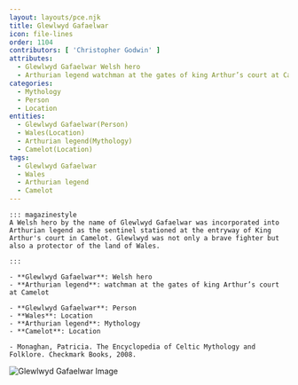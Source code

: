 ```yaml
---
layout: layouts/pce.njk
title: Glewlwyd Gafaelwar
icon: file-lines
order: 1104
contributors: [ 'Christopher Godwin' ]
attributes:
  - Glewlwyd Gafaelwar Welsh hero
  - Arthurian legend watchman at the gates of king Arthur’s court at Camelot
categories:
  - Mythology
  - Person
  - Location
entities:
  - Glewlwyd Gafaelwar(Person)
  - Wales(Location)
  - Arthurian legend(Mythology)
  - Camelot(Location)
tags:
  - Glewlwyd Gafaelwar
  - Wales
  - Arthurian legend
  - Camelot
---
```

``` tab [group1:Info]
::: magazinestyle
A Welsh hero by the name of Glewlwyd Gafaelwar was incorporated into Arthurian legend as the sentinel stationed at the entryway of King Arthur's court in Camelot. Glewlwyd was not only a brave fighter but also a protector of the land of Wales.

:::
```
``` tab [group1:Attributes]
- **Glewlwyd Gafaelwar**: Welsh hero
- **Arthurian legend**: watchman at the gates of king Arthur’s court at Camelot
```
``` tab [group1:Entities]
- **Glewlwyd Gafaelwar**: Person
- **Wales**: Location
- **Arthurian legend**: Mythology
- **Camelot**: Location
```
``` tab [group1:Sources]
- Monaghan, Patricia. The Encyclopedia of Celtic Mythology and Folklore. Checkmark Books, 2008.
```
![Glewlwyd Gafaelwar Image]([None])
